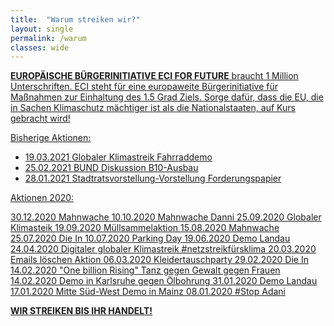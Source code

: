 ```yaml
---
title:  "Warum streiken wir?"
layout: single
permalink: /warum
classes: wide
---
```


</div></div></aside><aside id="custom_html-4" class="widget_text widget widget_custom_html"><div class="textwidget custom-html-widget"><a class="box" href="https://eci.fridaysforfuture.org/de">
	<p><strong>  EUROPÄISCHE BÜRGERINITIATIVE ECI FOR FUTURE</strong> braucht 1 Million Unterschriften. ECI steht für eine europaweite Bürgerinitiative für Maßnahmen zur Einhaltung des 1.5 Grad Ziels. Sorge dafür, dass die EU, die in Sachen Klimaschutz mächtiger ist als die Nationalstaaten, auf Kurs gebracht wird!
	</p>

Bisherige Aktionen:
- 19.03.2021 Globaler Klimastreik Fahrraddemo
- 25.02.2021 BUND Diskussion B10-Ausbau
- 28.01.2021 Stadtratsvorstellung-Vorstellung Forderungspapier

Aktionen 2020:

30.12.2020 Mahnwache 
10.10.2020 Mahnwache Danni
25.09.2020 Globaler Klimasteik
19.09.2020 Müllsammelaktion 
15.08.2020 Mahnwache 
25.07.2020 Die In
10.07.2020 Parking Day
19.06.2020 Demo Landau
24.04.2020 Digitaler globaler Klimastreik #netzstreikfürsklima
20.03.2020 Emails löschen Aktion
06.03.2020 Kleidertauschparty
29.02.2020 Die In
14.02.2020 "One billion Rising" Tanz gegen Gewalt gegen Frauen
14.02.2020 Demo in Karlsruhe gegen Ölbohrung
31.01.2020 Demo Landau
17.01.2020 Mitte Süd-West Demo in Mainz
08.01.2020 #Stop Adani

<b>WIR STREIKEN BIS IHR HANDELT!<b>

